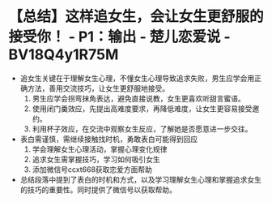 # 【总结】这样追女生，会让女生更舒服的接受你！ - P1：输出 - 楚儿恋爱说 - BV18Q4y1R75M

-   追女生关键在于理解女生心理，不懂女生心理导致追求失败，男生应学会用正确方法，善用交流技巧，让女生更舒服地接受。
    1.  男生应学会拐弯抹角表达，避免直接说教，女生更喜欢听甜言蜜语。
    2.  使用闭门羹效应，先提出高难度要求，再降低难度，让女生更容易接受邀约。
    3.  利用杯子效应，在交流中观察女生反应，了解她是否愿意进一步交往。
-   表白需谨慎，需继续接触找时机，勇敢表白可能得到回应
    1.  学会理解女生心理活动，掌握心理变化规律
    2.  追求女生需掌握技巧，学习如何吸引女生
    3.  添加微信号ccxt668获取恋爱方面帮助
-   总结段落中提到了表白的时机和方式，以及学习理解女生心理和掌握追求女生的技巧的重要性。同时提供了微信号以获取帮助。